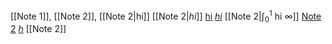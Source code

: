 [[Note 1]], 
[[Note 2]], 
[[Note 2|hi]]
[[Note 2|$hi$]]
[hi](Note%202.md)
[$hi$](Note%202.md)
[[Note 2|$\int_0^1$ hi $\infty$]]
[Note 2](Note%202.md)
[$h$](Note%203.md)
[[Note 2]]
